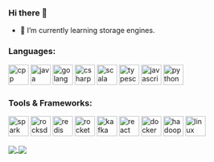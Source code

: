 ### Hi there 👋

- 🌱 I’m currently learning storage engines.

### Languages:

<p align="left">
<img src="https://upload.wikimedia.org/wikipedia/commons/1/18/ISO_C%2B%2B_Logo.svg" alt="cpp" width="40" height="40"/> 
<img src="https://www.vectorlogo.zone/logos/java/java-icon.svg" alt="java" width="40" height="40"/>
<img src="https://www.vectorlogo.zone/logos/golang/golang-icon.svg" alt="golang" width="40" height="40"/>
<img src="https://upload.wikimedia.org/wikipedia/commons/7/7a/C_Sharp_logo.svg" alt="csharp" width="40" height="40"/>
<img src="https://www.vectorlogo.zone/logos/scala-lang/scala-lang-icon.svg" alt="scala" width="40" height="40"/>
<img src="https://www.vectorlogo.zone/logos/typescriptlang/typescriptlang-icon.svg" alt="typescript" width="40" height="40"/>
<img src="https://www.vectorlogo.zone/logos/javascript/javascript-icon.svg" alt="javascript" width="40" height="40"/>
<img src="https://www.vectorlogo.zone/logos/python/python-icon.svg" alt="python" width="40" height="40"/> 
</p>

### Tools & Frameworks:

<p align="left">
  <img src="https://www.vectorlogo.zone/logos/apache_spark/apache_spark-icon.svg" alt="spark" width="40" height="40"/> 
  <img src="https://www.vectorlogo.zone/logos/rocksdb/rocksdb-icon.svg" alt="rocksdb" width="40" height="40"/> 
  <img src="https://www.vectorlogo.zone/logos/redis/redis-icon.svg" alt="redis" width="40" height="40"/> 
  <img src="https://www.vectorlogo.zone/logos/apache_rocketmq/apache_rocketmq-icon.svg" alt="rocketmq" width="40" height="40"/> 
  <img src="https://www.vectorlogo.zone/logos/apache_kafka/apache_kafka-icon.svg" alt="kafka" width="40" height="40"/> 
  <img src="https://www.vectorlogo.zone/logos/reactjs/reactjs-icon.svg" alt="react" width="40" height="40"/> 
  <img src="https://www.vectorlogo.zone/logos/docker/docker-icon.svg" alt="docker" width="40" height="40"/> 
  <img src="https://www.vectorlogo.zone/logos/apache_hadoop/apache_hadoop-icon.svg" alt="hadoop" width="40" height="40"/>
  <img src="https://www.vectorlogo.zone/logos/linux/linux-icon.svg" alt="linux" width="40" height="40"/>
</p>

<!--
**Nihileon/Nihileon** is a ✨ _special_ ✨ repository because its `README.md` (this file) appears on your GitHub profile.

Here are some ideas to get you started:

- 🔭 I’m currently working on ...
- 🌱 I’m currently learning ...
- 👯 I’m looking to collaborate on ...
- 🤔 I’m looking for help with ...
- 💬 Ask me about ...
- 📫 How to reach me: ...
- 😄 Pronouns: ...
- ⚡ Fun fact: ...
-->

<a href="https://github.com/Nihileon">
  <img align="center" src="https://github-readme-stats.vercel.app/api?username=nihileon&show_icons=true&include_all_commits=true&hide_title=true&count_private=true" />
</a>
<a href="https://github.com/Nihileon">
  <img align="center" src="https://github-readme-stats.vercel.app/api/top-langs/?username=nihileon&count_private=true&layout=compact&langs_count=6&exclude_repo=6.824-2018" />
</a>

<!-- 
<a href="https://github.com/anuraghazra/convoychat">
  <img align="center" src="https://github-readme-stats.vercel.app/api/wakatime?username=nihileon&layout=compact&hide_border=true" />
</a>
-->

